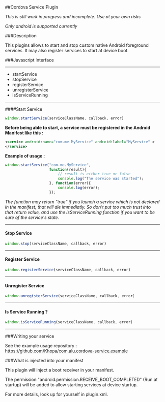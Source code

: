 ##Cordova Service Plugin

*This is still work in progress and incomplete. Use at your own risks*

*Only android is supported currently*

###Description

This plugins allows to start and stop custom native Android foreground services. It may also register services to start at device boot.

###Javascript Interface

***

- startService
- stopService
- registerService
- unregisterService
- isServiceRunning

***


####Start Service

```javascript
window.startService(serviceClassName, callback, error)
```

**Before being able to start, a service must be registered in the Android Manifest like this :**

```xml
<service android:name="com.me.MyService" android:label="MyService" >
</service>
```

**Example of usage :**

```javascript
window.startService("com.me.MyService",
					function(result){
						// result is either true or false
						console.log("The service was started");
					}, function(error){
						console.log(error);
					});
```

*The function may return "true" if you launch a service which is not declared in the manifest, that will die immediatly. So don't put too much trust into that return value, and use the isServiceRunning function if you want to be sure of the service's state.*

***

#### Stop Service

```javascript
window.stop(serviceClassName, callback, error)
```

***

#### Register Service

```javascript
window.registerService(serviceClassName, callback, error)
```

***

#### Unregister Service

```javascript
window.unregisterService(serviceClassName, callback, error)
```

***

#### Is Service Running ?

```javascript
window.isServiceRunning(serviceClassName, callback, error)
```

***

###Writing your service

See the example usage repository : https://github.com/Khopa/com.alu.cordova-service.example

###What is injected into your manifest

This plugin will inject a boot receiver in your manifest.

The permission "android.permission.RECEIVE_BOOT_COMPLETED" (Run at startup) will be added to allow starting services at device startup.

For more details, look up for yourself in plugin.xml.

